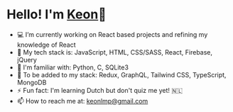 # Hello! I'm [Keon](https://www.linkedin.com/in/keonpierre)👋

<!--
**keonp/keonp** is a ✨ _special_ ✨ repository because its `README.md` (this file) appears on your GitHub profile.
Here are some ideas to get you started:
-->

- 💻 I’m currently working on React based projects and refining my knowledge of React
- :green_book: My tech stack is: JavaScript, HTML, CSS/SASS, React, Firebase, jQuery
- :blue_book: I'm familiar with: Python, C, SQLite3
- :closed_book: To be added to my stack: Redux, GraphQL, Tailwind CSS, TypeScript, MongoDB
- ⚡ Fun fact: I'm learning Dutch but don't quiz me yet! 🇳🇱 
- 📫 How to reach me at: [keonlmp@gmail.com](mailto:keonlmp@gmail.com)

